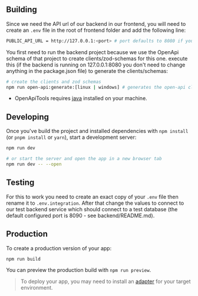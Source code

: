 ## Building

Since we need the API url of our backend in our frontend, you will need to create an `.env` file in the root of frontend folder and add the following line:

```bash
PUBLIC_API_URL = http://127.0.0.1:<port> # port defaults to 8080 if you have followed the steps in backend/README.md file
```

You first need to run the backend project because we use the OpenApi schema of that project to create clients/zod-schemas for this one.
execute this (if the backend is running on 127.0.0.1:8080 you don't need to change anything in the package.json file) to generate the clients/schemas:

```bash
# create the clients and zod schemas
npm run open-api:generate:[linux | windows] # generates the open-api clients and zod schemas from localhost:<port>/openapi.json (port defaults to 8080 if you have followed the steps in backend/README.md file)
```
* OpenApiTools requires [java](https://www.oracle.com/java/technologies/downloads/) installed on your machine.

## Developing

Once you've build the project and installed dependencies with `npm install` (or `pnpm install` or `yarn`), start a development server:

```bash
npm run dev

# or start the server and open the app in a new browser tab
npm run dev -- --open
```

## Testing
For this to work you need to create an exact copy of your `.env` file then rename it to `.env.integration`. After that change the values to connect to our test backend service which should connect to a test database (the default configured port is 8090 - see backend/README.md).

## Production

To create a production version of your app:

```bash
npm run build
```

You can preview the production build with `npm run preview`.

> To deploy your app, you may need to install an [adapter](https://kit.svelte.dev/docs/adapters) for your target environment.
